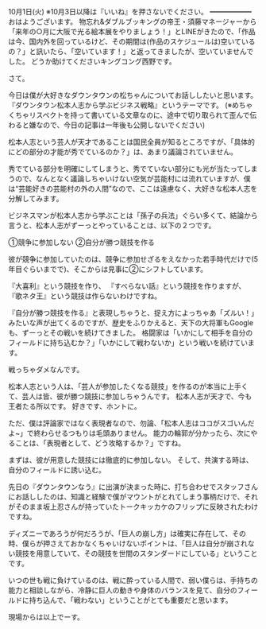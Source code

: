 10月1日(火) ※10月3日以降は『いいね』を押さないでください。
━━━━━━
おはようございます。
物忘れ&ダブルブッキングの帝王・須藤マネージャーから「来年の○月に大阪で光る絵本展をやりましょう！」とLINEがきたので、「作品は今、国内外を回っているけど、その期間は(作品のスケジュールは)空いているの？」と訊いたら、「空いています！」と返ってきましたが、空いていませんでした。
どうか助けてくださいキングコング西野です。

さて。

今日は僕が大好きなダウンタウンの松ちゃんについてお話ししたいと思います。
『ダウンタウン松本人志から学ぶビジネス戦略』というテーマです。
(※めちゃくちゃリスペクトを持って書いている文章なのに、途中で切り取られて歪んで伝わると嫌なので、今日の記事は一年後も公開しないでください)

松本人志という芸人が天才であることは国民全員が知るところですが、「具体的にどの部分の才能が秀でているのか？」は、あまり議論されていません。

秀でている部分を明確にしてしまうと、秀でていない部分にも光が当たってしまうので、なんとなく議論しちゃいけない空気が芸能村には流れていますが、僕は“芸能好きの芸能村の外の人間”なので、ここは遠慮なく、大好きな松本人志を分解してみます。

ビジネスマンが松本人志から学ぶことは「孫子の兵法」ぐらい多くて、結論から言うと、松本人志がずーっとやっていることは、以下の２つです。

①競争に参加しない
②自分が勝つ競技を作る

彼が競争に参加していたのは、競争に参加せざるをえなかった若手時代だけで(5年目ぐらいまでで)、そこからは見事に②にシフトしています。

『大喜利』という競技を作り、
『すべらない話』という競技を作りますが、
『歌ネタ王』という競技は作らないわけですね。

『自分が勝つ競技を作る』と表現しちゃうと、捉え方によっちゃあ「ズルい！」みたいな声が出てくるのですが、歴史をふりかえると、天下の大将軍もGoogleも、ずーっとその戦いを続けてきました。
格闘家は「いかにして相手を自分のフィールドに持ち込むか？」「いかにして戦わないか」という戦いを続けています。

戦っちゃダメなんです。

松本人志という人は、「芸人が参加したくなる競技」を作るのが本当に上手くて、芸人は皆、彼が勝つ競技に参加しちゃうんです。
松本人志が天才で、今も王者たる所以です。
好きです、ホントに。

ただ、僕は評論家ではなく表現者なので、勿論、「松本人志はココがスゴいんだよ~」で終わらせるつもりは毛頭ありません。
能力の輪郭が分かったら、次にやることは、「表現者として、どう攻略するか？」ですね。

まずは、彼が用意した競技には徹底的に参加しない。
そして、共演する時は、自分のフィールドに誘い込む。

先日の『ダウンタウンなう』に出演が決まった時に、打ち合わせでスタッフさんにお話ししたのは、知識と経験で僕がマウントがとれてしまう事柄だけで、それがそのまま坂上忍さんが持っていたトークキッカケのフリップに反映されたわけですね。

ディズニーであろうが何だろうが、「巨人の崩し方」は確実に存在して、その時、僕らが押さえておかなくちゃいけないポイントは、「巨人は自分が崩されない競技を用意していて、その競技を世間のスタンダードにしている」ということです。

いつの世も戦に負けているのは、戦に酔っている人間で、弱い僕らは、手持ちの能力と相談しながら、冷静に巨人の動きや身体のバランスを見て、自分のフィールドに持ち込んで、「戦わない」ということがとても重要だと思います。

現場からは以上でーす。
